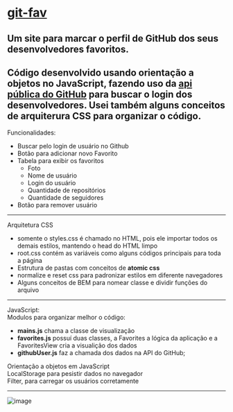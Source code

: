 # [git-fav](https://antoniodebrito.github.io/git-fav/)
Um site para marcar o perfil de GitHub dos seus desenvolvedores favoritos.
--- 
Código desenvolvido usando orientação a objetos no JavaScript, fazendo uso da [api pública do GitHub](api.github.com/users/) para buscar o login dos desenvolvedores.
Usei também alguns conceitos de arquiterura CSS para organizar o código.
---
Funcionalidades:
- Buscar pelo login de usuário no Github
- Botão para adicionar novo Favorito
- Tabela para exibir os favoritos
  - Foto
  - Nome de usuário
  - Login do usuário
  - Quantidade de repositórios
  - Quantidade de seguidores
- Botão para remover usuário

---
Arquitetura CSS
 - somente o styles.css é chamado no HTML, pois ele importar todos os demais estilos, mantendo o head do HTML limpo
 - root.css contém as variáveis como alguns códigos principais para toda a página
 - Estrutura de pastas com conceitos de **atomic css**
 - normalize e reset css para padronizar estilos em diferente navegadores 
 - Alguns conceitos de BEM para nomear classe e dividir funções do arquivo
 

---
JavaScript:  
Modulos para organizar melhor o código:
- **mains.js** chama a classe de visualização
- **favorites.js** possuí duas classes, a Favorites a lógica da aplicação e a FavoritesView cria a visualição dos dados
- **githubUser.js** faz a chamada dos dados na API do GitHub; 

Orientação a objetos em JavaScript  
LocalStorage para pesistir dados no navegador  
Filter, para carregar os usuários corretamente   


---

![image](https://user-images.githubusercontent.com/73064351/195961467-999668e8-3567-4267-9c29-03929391c754.png)


